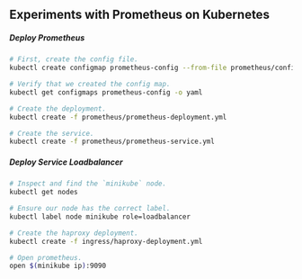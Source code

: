## Experiments with Prometheus on Kubernetes

##### Deploy Prometheus

```bash
# First, create the config file.
kubectl create configmap prometheus-config --from-file prometheus/config-map/prometheus.yml

# Verify that we created the config map.
kubectl get configmaps prometheus-config -o yaml

# Create the deployment.
kubectl create -f prometheus/prometheus-deployment.yml

# Create the service.
kubectl create -f prometheus/prometheus-service.yml
```

##### Deploy Service Loadbalancer

```bash
# Inspect and find the `minikube` node.
kubectl get nodes

# Ensure our node has the correct label.
kubectl label node minikube role=loadbalancer

# Create the haproxy deployment.
kubectl create -f ingress/haproxy-deployment.yml

# Open prometheus.
open $(minikube ip):9090
```

